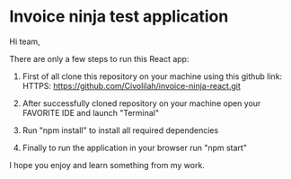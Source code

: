 # Invoice ninja test application

Hi team,

There are only a few steps to run this React app:

1. First of all clone this repository on your machine using this github link:
      HTTPS: https://github.com/Civolilah/invoice-ninja-react.git
  
2. After successfully cloned repository on your machine open your FAVORITE IDE and launch "Terminal"

3. Run "npm install" to install all required dependencies

4. Finally to run the application in your browser run "npm start"

I hope you enjoy and learn something from my work.
